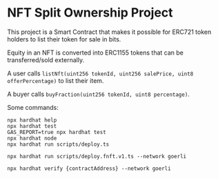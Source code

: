 # NFT Split Ownership Project

This project is a Smart Contract that makes it possible for ERC721 token holders to list their token for sale in bits.

Equity in an NFT is converted into ERC1155 tokens that can be transferred/sold externally.

A user calls `listNft(uint256 tokenId, uint256 salePrice, uint8 offerPercentage)` to list their item.

A buyer calls `buyFraction(uint256 tokenId, uint8 percentage)`.


Some commands:

```shell
npx hardhat help
npx hardhat test
GAS_REPORT=true npx hardhat test
npx hardhat node
npx hardhat run scripts/deploy.ts

npx hardhat run scripts/deploy.fnft.v1.ts --network goerli

npx hardhat verify {contractAddress} --network goerli
```
